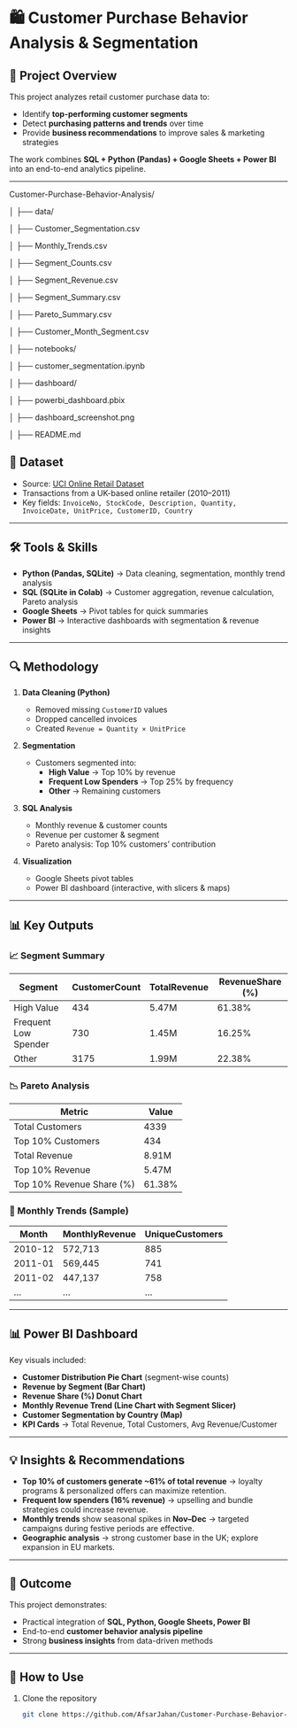 # 🛍️ Customer Purchase Behavior Analysis & Segmentation

## 📌 Project Overview
This project analyzes retail customer purchase data to:
- Identify **top-performing customer segments**
- Detect **purchasing patterns and trends** over time
- Provide **business recommendations** to improve sales & marketing strategies

The work combines **SQL + Python (Pandas) + Google Sheets + Power BI** into an end-to-end analytics pipeline.

---
Customer-Purchase-Behavior-Analysis/

│
├── data/

│   ├── Customer_Segmentation.csv

│   ├── Monthly_Trends.csv

│   ├── Segment_Counts.csv

│   ├── Segment_Revenue.csv

│   ├── Segment_Summary.csv

│   ├── Pareto_Summary.csv


│   ├── Customer_Month_Segment.csv

│
├── notebooks/

│   ├── customer_segmentation.ipynb   

│
├── dashboard/

│   ├── powerbi_dashboard.pbix        

│   ├── dashboard_screenshot.png     

│
├── README.md


## 📂 Dataset
- Source: [UCI Online Retail Dataset](https://archive.ics.uci.edu/ml/datasets/online+retail)
- Transactions from a UK-based online retailer (2010–2011)
- Key fields: `InvoiceNo, StockCode, Description, Quantity, InvoiceDate, UnitPrice, CustomerID, Country`

---

## 🛠️ Tools & Skills
- **Python (Pandas, SQLite)** → Data cleaning, segmentation, monthly trend analysis
- **SQL (SQLite in Colab)** → Customer aggregation, revenue calculation, Pareto analysis
- **Google Sheets** → Pivot tables for quick summaries
- **Power BI** → Interactive dashboards with segmentation & revenue insights

---

## 🔍 Methodology
1. **Data Cleaning (Python)**  
   - Removed missing `CustomerID` values  
   - Dropped cancelled invoices  
   - Created `Revenue = Quantity × UnitPrice`  

2. **Segmentation**  
   - Customers segmented into:
     - **High Value** → Top 10% by revenue  
     - **Frequent Low Spenders** → Top 25% by frequency  
     - **Other** → Remaining customers  

3. **SQL Analysis**  
   - Monthly revenue & customer counts  
   - Revenue per customer & segment  
   - Pareto analysis: Top 10% customers’ contribution  

4. **Visualization**  
   - Google Sheets pivot tables  
   - Power BI dashboard (interactive, with slicers & maps)

---

## 📊 Key Outputs

### 📈 Segment Summary
| Segment              | CustomerCount | TotalRevenue | RevenueShare (%) |
|----------------------|---------------|--------------|------------------|
| High Value           | 434           | 5.47M        | 61.38%           |
| Frequent Low Spender | 730           | 1.45M        | 16.25%           |
| Other                | 3175          | 1.99M        | 22.38%           |

### 📉 Pareto Analysis
| Metric                   | Value   |
|---------------------------|---------|
| Total Customers           | 4339    |
| Top 10% Customers         | 434     |
| Total Revenue             | 8.91M   |
| Top 10% Revenue           | 5.47M   |
| Top 10% Revenue Share (%) | 61.38%  |

### 📅 Monthly Trends (Sample)
| Month   | MonthlyRevenue | UniqueCustomers |
|---------|----------------|-----------------|
| 2010-12 | 572,713        | 885             |
| 2011-01 | 569,445        | 741             |
| 2011-02 | 447,137        | 758             |
| …       | …              | …               |

---

## 📊 Power BI Dashboard

Key visuals included:
- **Customer Distribution Pie Chart** (segment-wise counts)  
- **Revenue by Segment (Bar Chart)**  
- **Revenue Share (%) Donut Chart**  
- **Monthly Revenue Trend (Line Chart with Segment Slicer)**  
- **Customer Segmentation by Country (Map)**  
- **KPI Cards** → Total Revenue, Total Customers, Avg Revenue/Customer  


---

## 💡 Insights & Recommendations
- **Top 10% of customers generate ~61% of total revenue** → loyalty programs & personalized offers can maximize retention.  
- **Frequent low spenders (16% revenue)** → upselling and bundle strategies could increase revenue.  
- **Monthly trends** show seasonal spikes in **Nov–Dec** → targeted campaigns during festive periods are effective.  
- **Geographic analysis** → strong customer base in the UK; explore expansion in EU markets.

---

## 🚀 Outcome
This project demonstrates:
- Practical integration of **SQL, Python, Google Sheets, Power BI**  
- End-to-end **customer behavior analysis pipeline**  
- Strong **business insights** from data-driven methods  

---

## 📌 How to Use
1. Clone the repository  
   ```bash
   git clone https://github.com/AfsarJahan/Customer-Purchase-Behavior-Analysis.git
